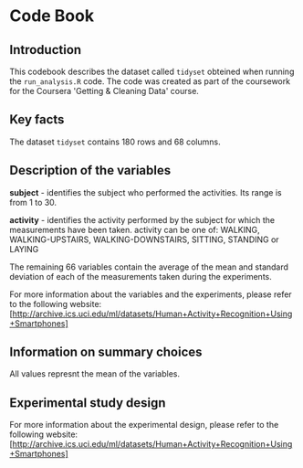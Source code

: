 # Code Book
## Introduction
This codebook describes the dataset called `tidyset` obteined when running the `run_analysis.R` code.
The code was created as part of the coursework for the Coursera 'Getting & Cleaning Data' course.

## Key facts
The dataset `tidyset` contains 180 rows and 68 columns.

## Description of the variables

**subject** - identifies the subject who performed the activities. Its range is from 1 to 30.

**activity** - identifies the activity performed by the subject for which the measurements have been taken. activity can be one of: WALKING, WALKING-UPSTAIRS, WALKING-DOWNSTAIRS, SITTING, STANDING or LAYING

The remaining 66 variables contain the average of the mean and standard deviation of each of the measurements taken during the experiments.

For more information about the variables and the experiments, please refer to the following website: [http://archive.ics.uci.edu/ml/datasets/Human+Activity+Recognition+Using+Smartphones]

## Information on summary choices

All values represnt the mean of the variables. 

## Experimental study design

For more information about the experimental design, please refer to the following website:
[http://archive.ics.uci.edu/ml/datasets/Human+Activity+Recognition+Using+Smartphones]
